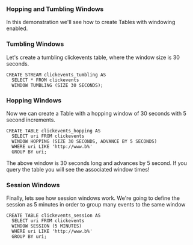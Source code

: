 ### Hopping and Tumbling Windows

In this demonstration we'll see how to create Tables with windowing enabled.

### Tumbling Windows

Let's create a tumbling clickevents table, where the window size is 30 seconds.

```
CREATE STREAM clickevents_tumbling AS
  SELECT * FROM clickevents
  WINDOW TUMBLING (SIZE 30 SECONDS);
```

### Hopping Windows

Now we can create a Table with a hopping window of 30 seconds with 5 second increments.

```
CREATE TABLE clickevents_hopping AS
  SELECT uri FROM clickevents
  WINDOW HOPPING (SIZE 30 SECONDS, ADVANCE BY 5 SECONDS)
  WHERE uri LIKE 'http://www.b%'
  GROUP BY uri;
```

The above window is 30 seconds long and advances by 5 second. If you query the table you will see
the associated window times!

### Session Windows

Finally, lets see how session windows work. We're going to define the session as 5 minutes in
order to group many events to the same window

```
CREATE TABLE clickevents_session AS
  SELECT uri FROM clickevents
  WINDOW SESSION (5 MINUTES)
  WHERE uri LIKE 'http://www.b%'
  GROUP BY uri;
```
